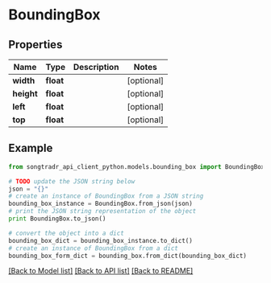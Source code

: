 # BoundingBox


## Properties
Name | Type | Description | Notes
------------ | ------------- | ------------- | -------------
**width** | **float** |  | [optional] 
**height** | **float** |  | [optional] 
**left** | **float** |  | [optional] 
**top** | **float** |  | [optional] 

## Example

```python
from songtradr_api_client_python.models.bounding_box import BoundingBox

# TODO update the JSON string below
json = "{}"
# create an instance of BoundingBox from a JSON string
bounding_box_instance = BoundingBox.from_json(json)
# print the JSON string representation of the object
print BoundingBox.to_json()

# convert the object into a dict
bounding_box_dict = bounding_box_instance.to_dict()
# create an instance of BoundingBox from a dict
bounding_box_form_dict = bounding_box.from_dict(bounding_box_dict)
```
[[Back to Model list]](../README.md#documentation-for-models) [[Back to API list]](../README.md#documentation-for-api-endpoints) [[Back to README]](../README.md)


